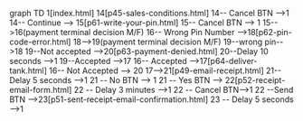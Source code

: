 graph TD
1[index.html]
14[p45-sales-conditions.html]
14-- Cancel BTN -->1
14-- Continue --> 15[p61-write-your-pin.html]
15-- Cancel BTN --> 1
15-->16(payment terminal decision M/F)
16-- Wrong Pin Number -->18[p62-pin-code-error.html]
18-->19(payment terminal decision M/F)
19--wrong pin-->18
19--Not accepted -->20[p63-payment-denied.html]
20--Delay 10 seconds -->1
19--Accepted -->17
16-- Accepted -->17[p64-deliver-tank.html]
16-- Not Accepted --> 20
17-->21[p49-email-receipt.html]
21-- Delay 5 seconds -->1
21 -- No BTN --> 1
21 -- Yes BTN --> 22[p52-receipt-email-form.html]
22 -- Delay 3 minutes -->1
22 -- Cancel BTN-->1
22 --Send BTN -->23[p51-sent-receipt-email-confirmation.html]
23 -- Delay 5 seconds -->1
